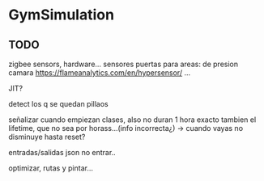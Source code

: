 # GymSimulation

## TODO

zigbee sensors, hardware...
    sensores puertas
    para areas:
        de presion
        camara
        <https://flameanalytics.com/en/hypersensor/>
        ...

JIT?

detect los q se quedan pillaos

señalizar cuando empiezan clases, also no duran 1 hora exacto
    tambien el lifetime, que no sea por horass...(info incorrecta¿) -> cuando vayas no disminuye hasta reset?

entradas/salidas json no entrar..

optimizar, rutas y pintar...
